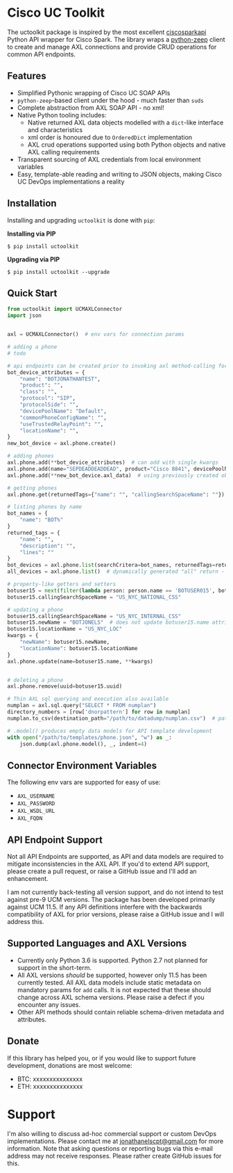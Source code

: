# Cisco UC Toolkit

The uctoolkit package is inspired by the most excellent [ciscosparkapi](https://github.com/CiscoDevNet/ciscosparkapi)
Python API wrapper for Cisco Spark.  The library wraps a 
[python-zeep](https://github.com/mvantellingen/python-zeep) client to create and manage 
AXL connections and provide CRUD operations for common API endpoints.


## Features

 - Simplified Pythonic wrapping of Cisco UC SOAP APIs
 - `python-zeep`-based client under the hood - much faster than `suds`
 - Complete abstraction from AXL SOAP API - no xml!
 - Native Python tooling includes:
   - Native returned AXL data objects modelled with a `dict`-like interface and characteristics
   - xml order is honoured due to `OrderedDict` implementation
   - AXL crud operations supported using both Python objects and native AXL calling requirements
 - Transparent sourcing of AXL credentials from local environment variables
 - Easy, template-able reading and writing to JSON objects, making Cisco UC DevOps implementations a reality
 
  
## Installation

Installing and upgrading `uctoolkit` is done with `pip`:

**Installing via PIP**

    $ pip install uctoolkit

**Upgrading via PIP**

    $ pip install uctoolkit --upgrade
    

## Quick Start

```python
from uctoolkit import UCMAXLConnector
import json


axl = UCMAXLConnector()  # env vars for connection params

# adding a phone
# todo

# api endpoints can be created prior to invoking axl method-calling for pre-processing
bot_device_attributes = {
    "name": "BOTJONATHANTEST",
    "product": "",
    "class": "",
    "protocol": "SIP",
    "protocolSide": "",
    "devicePoolName": "Default",
    "commonPhoneConfigName": "",
    "useTrustedRelayPoint": "",
    "locationName": "",
}
new_bot_device = axl.phone.create()

# adding phones
axl.phone.add(**bot_device_attributes)  # can add with single kwargs
axl.phone.add(name="SEPDEADDEADDEAD", product="Cisco 8841", devicePoolName="US_NYC_DP")  # minimalistic add
axl.phone.add(**new_bot_device.axl_data)  # using previously created object

# getting phones
axl.phone.get(returnedTags={"name": "", "callingSearchSpaceName": ""})

# listing phones by name
bot_names = {
    "name": "BOT%"
}
returned_tags = {
    "name": "",
    "description": "",
    "lines": ""
}
bot_devices = axl.phone.list(searchCritera=bot_names, returnedTags=returned_tags)  # explicit search and return definitions
all_devices = axl.phone.list()  # dynamically generated "all" return - use sparingly for large data sets!

# property-like getters and setters
botuser15 = next(filter(lambda person: person.name == 'BOTUSER015', bot_devices))
botuser15.callingSearchSpaceName = "US_NYC_NATIONAL_CSS"

# updating a phone
botuser15.callingSearchSpaceName = "US_NYC_INTERNAL_CSS"
botuser15.newName = "BOTJONELS"  # does not update botuser15.name attribute
botuser15.locationName = "US_NYC_LOC"
kwargs = {
    "newName": botuser15.newName,
    "locationName": botuser15.locationName
}
axl.phone.update(name=botuser15.name, **kwargs)


# deleting a phone
axl.phone.remove(uuid=botuser15.uuid) 

# Thin AXL sql querying and execution also available
numplan = axl.sql.query("SELECT * FROM numplan")
directory_numbers = [row['dnorpattern'] for row in numplan]
numplan.to_csv(destination_path="/path/to/datadump/numplan.csv")  # pathlib also supported

# .model() produces empty data models for API template development
with open("/path/to/templates/phone.json", "w") as _:
    json.dump(axl.phone.model(), _, indent=4)
```


## Connector Environment Variables
 
 The following env vars are supported for easy of use:
 
 - `AXL_USERNAME`
 - `AXL_PASSWORD`
 - `AXL_WSDL_URL`
 - `AXL_FQDN`


## API Endpoint Support

Not all API Endpoints are supported, as API and data models are required to mitigate inconsistencies in the 
AXL API.  If you'd to extend API support, please create a pull request, or raise a GitHub issue and I'll add
an enhancement.

I am not currently back-testing all version support, and do not intend to test against pre-9 UCM versions.  The package
has been developed primarily against UCM 11.5.  If any API definitions interfere with the backwards compatibility of
AXL for prior versions, please raise a GitHub issue and I will address this.

 
## Supported Languages and AXL Versions

 - Currently only Python 3.6 is supported.   Python 2.7 not planned for support in the short-term.
 - All AXL versions *should* be supported, however only 11.5 has been currently tested.  All
   AXL data models include static metadata on mandatory params for `add` calls.  It  is 
   not expected that these should change across AXL schema versions.  Please raise a defect 
   if you encounter any issues.
 - Other API methods should contain reliable schema-driven metadata and attributes.
 
 
## Donate
 
If this library has helped you, or if you would like to support future development, 
donations are most welcome:

 - BTC: xxxxxxxxxxxxxxx
 - ETH: xxxxxxxxxxxxxxx
 
 
# Support
 
I'm also willing to discuss ad-hoc commercial support or custom DevOps implementations.
Please contact me at [jonathanelscpt@gmail.com](mailto:jonathanelscpt@gmail.com) for more information. 
Note that asking questions or reporting bugs via this e-mail address may not receive responses.
Please rather create GitHub issues for this.
 